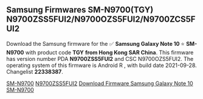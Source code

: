 <h2>Samsung Firmwares SM-N9700(TGY) N9700ZSS5FUI2/N9700OZS5FUI2/N9700ZCS5FUI2</h2>
Download the Samsung firmware for the ✅ <strong>Samsung Galaxy Note 10 </strong> ⭐ <strong>SM-N9700</strong> with product code <strong>TGY</strong> <strong> from Hong Kong SAR China</strong>. This firmware has version number PDA <strong>N9700ZSS5FUI2</strong> and CSC N9700OZS5FUI2. The operating system of this firmware is Android R , with build date 2021-09-28. Changelist <strong>22338387</strong>.


[SM-N9700](https://samfirm.shop/samsung/model/SM-N9700)
[N9700ZSS5FUI2](https://samfirm.shop/samsung/pda/N9700ZSS5FUI2)
[Download Firmware Samsung Galaxy Note 10 SM-N9700](https://samfirm.shop/samsung/firmware/460671)
